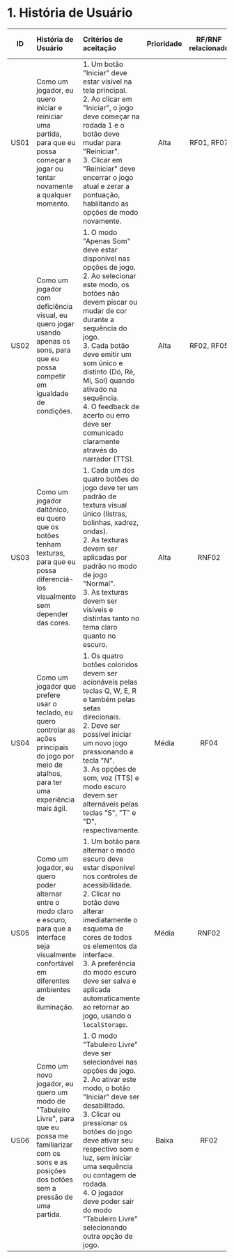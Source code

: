# 1. História de Usuário

| ID   | História de Usuário                                                                                                     | Critérios de aceitação                                                                                                                                                                                                                                                          | Prioridade | RF/RNF relacionado | Story Points (Exemplo) |
| :--: | :---------------------------------------------------------------------------------------------------------------------- | :-------------------------------------------------------------------------------------------------------------------------------------------------------------------------------------------------------------------------------------------------------------- | :--------: | :----------------: | :--------------------: |
| US01 | Como um jogador, eu quero iniciar e reiniciar uma partida, para que eu possa começar a jogar ou tentar novamente a qualquer momento. | 1. Um botão "Iniciar" deve estar visível na tela principal.<br>2. Ao clicar em "Iniciar", o jogo deve começar na rodada 1 e o botão deve mudar para "Reiniciar".<br>3. Clicar em "Reiniciar" deve encerrar o jogo atual e zerar a pontuação, habilitando as opções de modo novamente. | Alta |      RF01, RF07      |           2            |
| US02 | Como um jogador com deficiência visual, eu quero jogar usando apenas os sons, para que eu possa competir em igualdade de condições. | 1. O modo "Apenas Som" deve estar disponível nas opções de jogo.<br>2. Ao selecionar este modo, os botões não devem piscar ou mudar de cor durante a sequência do jogo.<br>3. Cada botão deve emitir um som único e distinto (Dó, Ré, Mi, Sol) quando ativado na sequência.<br>4. O feedback de acerto ou erro deve ser comunicado claramente através do narrador (TTS). | Alta |      RF02, RF05     |           3            |
| US03 | Como um jogador daltônico, eu quero que os botões tenham texturas, para que eu possa diferenciá-los visualmente sem depender das cores. | 1. Cada um dos quatro botões do jogo deve ter um padrão de textura visual único (listras, bolinhas, xadrez, ondas).<br>2. As texturas devem ser aplicadas por padrão no modo de jogo "Normal".<br>3. As texturas devem ser visíveis e distintas tanto no tema claro quanto no escuro. | Alta |        RNF02         |           2            |
| US04 | Como um jogador que prefere usar o teclado, eu quero controlar as ações principais do jogo por meio de atalhos, para ter uma experiência mais ágil. | 1. Os quatro botões coloridos devem ser acionáveis pelas teclas Q, W, E, R e também pelas setas direcionais.<br>2. Deve ser possível iniciar um novo jogo pressionando a tecla "N".<br>3. As opções de som, voz (TTS) e modo escuro devem ser alternáveis pelas teclas "S", "T" e "D", respectivamente. | Média |        RF04        |           5            |
| US05 | Como um jogador, eu quero poder alternar entre o modo claro e escuro, para que a interface seja visualmente confortável em diferentes ambientes de iluminação. | 1. Um botão para alternar o modo escuro deve estar disponível nos controles de acessibilidade.<br>2. Clicar no botão deve alterar imediatamente o esquema de cores de todos os elementos da interface.<br>3. A preferência do modo escuro deve ser salva e aplicada automaticamente ao retornar ao jogo, usando o `localStorage`. | Média |        RNF02         |           3            |
| US06 | Como um novo jogador, eu quero um modo de "Tabuleiro Livre", para que eu possa me familiarizar com os sons e as posições dos botões sem a pressão de uma partida. | 1. O modo "Tabuleiro Livre" deve ser selecionável nas opções de jogo.<br>2. Ao ativar este modo, o botão "Iniciar" deve ser desabilitado.<br>3. Clicar ou pressionar os botões do jogo deve ativar seu respectivo som e luz, sem iniciar uma sequência ou contagem de rodada.<br>4. O jogador deve poder sair do modo "Tabuleiro Livre" selecionando outra opção de jogo. | Baixa |        RF02        |           5            |
